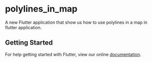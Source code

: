 # polylines_in_map

A new Flutter application that show us how to use polylines in a map in flutter application.

## Getting Started

For help getting started with Flutter, view our online
[documentation](https://flutter.io/).
